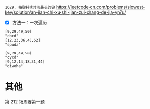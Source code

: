 
`1629. 按键持续时间最长的键` https://leetcode-cn.com/problems/slowest-key/solution/an-jian-chi-xu-shi-jian-zui-chang-de-jia-yn7u/
- [x] 方法一：一次遍历

```
[9,29,49,50]
"cbcd"
[12,23,36,46,62]
"spuda"

[9,29,49,50]
"cycd"
[9,12,14,18,31,44]
"diwoha"
```

# 其他

第 212 场周赛第一题
